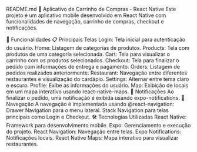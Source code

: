 README.md
🛒 Aplicativo de Carrinho de Compras - React Native
Este projeto é um aplicativo mobile desenvolvido em React Native com funcionalidades de navegação, carrinho de compras, checkout e notificações.

🚀 Funcionalidades
📋 Principais Telas
Login: Tela inicial para autenticação do usuário.
Home: Listagem de categorias de produtos.
Products: Tela com produtos de uma categoria selecionada.
Cart: Tela para visualizar o carrinho com os produtos selecionados.
Checkout: Tela para finalizar o pedido com informações de entrega e pagamento.
Orders: Listagem de pedidos realizados anteriormente.
Restaurant: Navegação entre diferentes restaurantes e visualização do cardápio.
Settings: Alternar entre tema claro e escuro.
Profile: Exibe as informações do usuário.
Map: Exibição de locais em um mapa interativo usando react-native-maps.
🔔 Notificações
Ao finalizar o pedido, uma notificação é exibida usando expo-notifications.
🔄 Navegação
A navegação é implementada usando @react-navigation:
Drawer Navigation para o menu lateral.
Stack Navigation para telas principais como Login e Checkout.
🛠️ Tecnologias Utilizadas
React Native: Framework para desenvolvimento mobile.
Expo: Gerenciamento e execução do projeto.
React Navigation: Navegação entre telas.
Expo Notifications: Notificações locais.
React Native Maps: Mapa interativo para visualizar restaurantes.